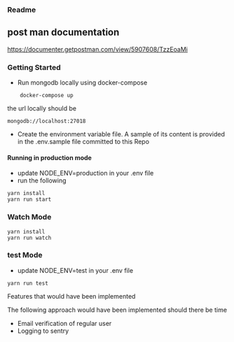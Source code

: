 ### Readme

## post man documentation
https://documenter.getpostman.com/view/5907608/TzzEoaMi

### Getting Started

- Run mongodb locally using docker-compose
```
    docker-compose up

```
the url locally should be  

```
mongodb://localhost:27018
```


- Create the environment variable file. A sample of its content is provided in the .env.sample file committed to this Repo



#### Running in production mode
- update NODE_ENV=production in your .env file
- run the following
```
yarn install
yarn run start

```

### Watch Mode 

```
yarn install
yarn run watch

```

### test Mode
- update NODE_ENV=test in your .env file

```
yarn run test
```

Features that would have been implemented 

The following approach would have been implemented should there be time

- Email verification of regular user 
- Logging to sentry





